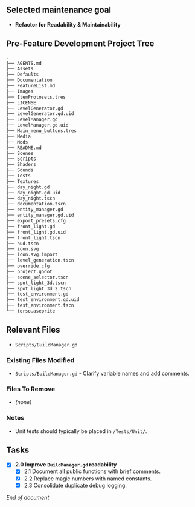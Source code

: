 ## Selected maintenance goal
- **Refactor for Readability & Maintainability**

## Pre-Feature Development Project Tree
```bash
.
├── AGENTS.md
├── Assets
├── Defaults
├── Documentation
├── FeatureList.md
├── Images
├── ItemProtosets.tres
├── LICENSE
├── LevelGenerator.gd
├── LevelGenerator.gd.uid
├── LevelManager.gd
├── LevelManager.gd.uid
├── Main_menu_buttons.tres
├── Media
├── Mods
├── README.md
├── Scenes
├── Scripts
├── Shaders
├── Sounds
├── Tests
├── Textures
├── day_night.gd
├── day_night.gd.uid
├── day_night.tscn
├── documentation.tscn
├── entity_manager.gd
├── entity_manager.gd.uid
├── export_presets.cfg
├── front_light.gd
├── front_light.gd.uid
├── front_light.tscn
├── hud.tscn
├── icon.svg
├── icon.svg.import
├── level_generation.tscn
├── override.cfg
├── project.godot
├── scene_selector.tscn
├── spot_light_3d.tscn
├── spot_light_3d_2.tscn
├── test_environment.gd
├── test_environment.gd.uid
├── test_environment.tscn
└── torso.aseprite
```

## Relevant Files
- `Scripts/BuildManager.gd`


### Existing Files Modified
- `Scripts/BuildManager.gd` - Clarify variable names and add comments.

### Files To Remove
- *(none)*

### Notes
- Unit tests should typically be placed in `/Tests/Unit/`.

## Tasks
- [x] **2.0 Improve `BuildManager.gd` readability**
  - [x] 2.1 Document all public functions with brief comments.
  - [x] 2.2 Replace magic numbers with named constants.
  - [x] 2.3 Consolidate duplicate debug logging.

*End of document*
